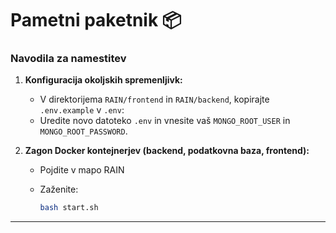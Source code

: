 # Pametni paketnik 📦

### Navodila za namestitev

1.  **Konfiguracija okoljskih spremenljivk:**

    - V direktorijema `RAIN/frontend` in `RAIN/backend`, kopirajte `.env.example` v `.env`:
    - Uredite novo datoteko `.env` in vnesite vaš `MONGO_ROOT_USER` in `MONGO_ROOT_PASSWORD`.

2.  **Zagon Docker kontejnerjev (backend, podatkovna baza, frontend):**

    - Pojdite v mapo RAIN
    - Zaženite:

      ```bash
      bash start.sh
      ```

---
